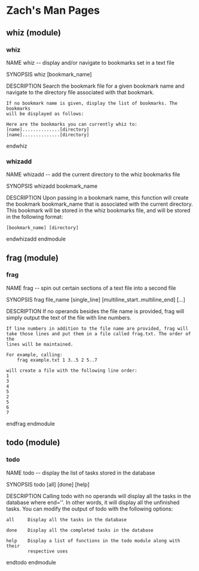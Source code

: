 Zach's Man Pages
================

## whiz (module)
### whiz
NAME
    whiz -- display and/or navigate to bookmarks set in a text file

SYNOPSIS
    whiz [bookmark_name]

DESCRIPTION
    Search the bookmark file for a given bookmark name and navigate to the
    directory file associated with that bookmark. 

    If no bookmark name is given, display the list of bookmarks. The bookmarks
    will be displayed as follows:

    Here are the bookmarks you can currently whiz to:
    [name]..............[directory]
    [name]..............[directory]

endwhiz

### whizadd
NAME
    whizadd -- add the current directory to the whiz bookmarks file

SYNOPSIS
    whizadd bookmark_name

DESCRIPTION
    Upon passing in a bookmark name, this function will create the bookmark
    bookmark_name that is associated with the current directory. This bookmark
    will be stored in the whiz bookmarks file, and will be stored in the
    following format:

    [bookmark_name] [directory]

endwhizadd
endmodule

## frag (module)
### frag
NAME
    frag -- spin out certain sections of a text file into a second file

SYNOPSIS
    frag file_name [single_line] [multiline_start..multiline_end] [...]

DESCRIPTION
    If no operands besides the file name is provided, frag will simply
    output the text of the file with line numbers.
    
    If line numbers in addition to the file name are provided, frag will
    take those lines and put them in a file called frag.txt. The order of the
    lines will be maintained. 
    
    For example, calling:
        frag example.txt 1 3..5 2 5..7

    will create a file with the following line order:
    1
    3
    4
    5
    2
    5
    6
    7

endfrag
endmodule

## todo (module)
### todo
NAME
    todo -- display the list of tasks stored in the database

SYNOPSIS
    todo [all] [done] [help]

DESCRIPTION
    Calling todo with no operands will display all the tasks in the database
    where end=''. In other words, it will display all the unfinished tasks.
    You can modify the output of todo with the following options:

    all     Display all the tasks in the database

    done    Display all the completed tasks in the database

    help    Display a list of functions in the todo module along with their
            respective uses

endtodo
endmodule
